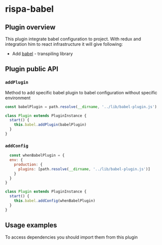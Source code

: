 # rispa-babel

## Plugin overview

  This plugin integrate babel configuration to project. With redux and integration him to react infrastructure it will give following:
  * Add [babel](https://babeljs.io/) - transpiling library

## Plugin public API
  
### `addPlugin`
Method to add specific babel plugin to babel configuration without specific environment

```javascript
const babelPlugin = path.resolve(__dirname, '../lib/babel-plugin.js')

class Plugin extends PluginInstance {
  start() {
    this.babel.addPlugin(babelPlugin)
  }
}
```
 
### `addConfig`  

```javascript
  const whenBabelPlugin = { 
  env: {
    production: { 
      plugins: [path.resolve(__dirname, '../lib/babel-plugin.js')]
    }
  }
}

class Plugin extends PluginInstance {
  start() {
    this.babel.addConfig(whenBabelPlugin)
  }
}
```

## Usage examples 
  To access dependencies you should import them from this plugin 
